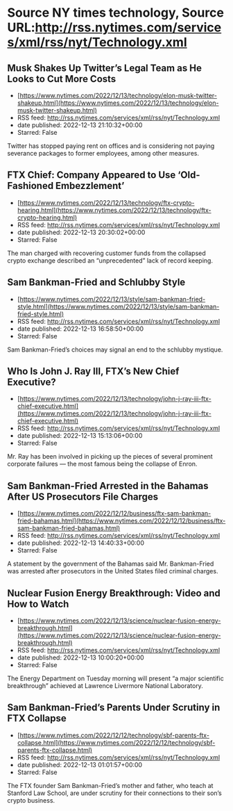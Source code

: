 # Source NY times technology, Source URL:http://rss.nytimes.com/services/xml/rss/nyt/Technology.xml

## Musk Shakes Up Twitter’s Legal Team as He Looks to Cut More Costs
 - [https://www.nytimes.com/2022/12/13/technology/elon-musk-twitter-shakeup.html](https://www.nytimes.com/2022/12/13/technology/elon-musk-twitter-shakeup.html)
 - RSS feed: http://rss.nytimes.com/services/xml/rss/nyt/Technology.xml
 - date published: 2022-12-13 21:10:32+00:00
 - Starred: False

Twitter has stopped paying rent on offices and is considering not paying severance packages to former employees, among other measures.

## FTX Chief: Company Appeared to Use ‘Old-Fashioned Embezzlement’
 - [https://www.nytimes.com/2022/12/13/technology/ftx-crypto-hearing.html](https://www.nytimes.com/2022/12/13/technology/ftx-crypto-hearing.html)
 - RSS feed: http://rss.nytimes.com/services/xml/rss/nyt/Technology.xml
 - date published: 2022-12-13 20:30:02+00:00
 - Starred: False

The man charged with recovering customer funds from the collapsed crypto exchange described an “unprecedented” lack of record keeping.

## Sam Bankman-Fried and Schlubby Style
 - [https://www.nytimes.com/2022/12/13/style/sam-bankman-fried-style.html](https://www.nytimes.com/2022/12/13/style/sam-bankman-fried-style.html)
 - RSS feed: http://rss.nytimes.com/services/xml/rss/nyt/Technology.xml
 - date published: 2022-12-13 16:58:50+00:00
 - Starred: False

Sam Bankman-Fried’s choices may signal an end to the schlubby mystique.

## Who Is John J. Ray III, FTX’s New Chief Executive?
 - [https://www.nytimes.com/2022/12/13/technology/john-j-ray-iii-ftx-chief-executive.html](https://www.nytimes.com/2022/12/13/technology/john-j-ray-iii-ftx-chief-executive.html)
 - RSS feed: http://rss.nytimes.com/services/xml/rss/nyt/Technology.xml
 - date published: 2022-12-13 15:13:06+00:00
 - Starred: False

Mr. Ray has been involved in picking up the pieces of several prominent corporate failures — the most famous being the collapse of Enron.

## Sam Bankman-Fried Arrested in the Bahamas After US Prosecutors File Charges
 - [https://www.nytimes.com/2022/12/12/business/ftx-sam-bankman-fried-bahamas.html](https://www.nytimes.com/2022/12/12/business/ftx-sam-bankman-fried-bahamas.html)
 - RSS feed: http://rss.nytimes.com/services/xml/rss/nyt/Technology.xml
 - date published: 2022-12-13 14:40:33+00:00
 - Starred: False

A statement by the government of the Bahamas said Mr. Bankman-Fried was arrested after prosecutors in the United States filed criminal charges.

## Nuclear Fusion Energy Breakthrough: Video and How to Watch
 - [https://www.nytimes.com/2022/12/13/science/nuclear-fusion-energy-breakthrough.html](https://www.nytimes.com/2022/12/13/science/nuclear-fusion-energy-breakthrough.html)
 - RSS feed: http://rss.nytimes.com/services/xml/rss/nyt/Technology.xml
 - date published: 2022-12-13 10:00:20+00:00
 - Starred: False

The Energy Department on Tuesday morning will present “a major scientific breakthrough” achieved at Lawrence Livermore National Laboratory.

## Sam Bankman-Fried’s Parents Under Scrutiny in FTX Collapse
 - [https://www.nytimes.com/2022/12/12/technology/sbf-parents-ftx-collapse.html](https://www.nytimes.com/2022/12/12/technology/sbf-parents-ftx-collapse.html)
 - RSS feed: http://rss.nytimes.com/services/xml/rss/nyt/Technology.xml
 - date published: 2022-12-13 01:01:57+00:00
 - Starred: False

The FTX founder Sam Bankman-Fried’s mother and father, who teach at Stanford Law School, are under scrutiny for their connections to their son’s crypto business.
